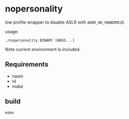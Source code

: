 # nopersonality
low profile wrapper to disable ASLR with `ADDR_NO_RANDOMIZE`

usage:
```
./nopersonality BINARY [ARGS...]
```

Note current environment is included.

## Requirements
+ nasm
+ ld
+ make

## build
`make`

